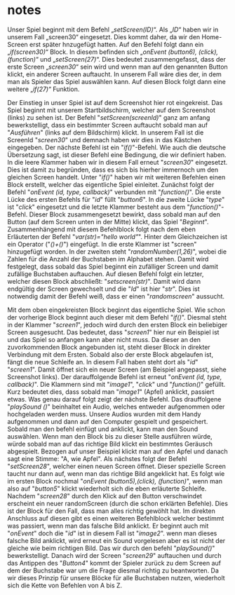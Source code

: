 # notes

Unser Spiel beginnt mit dem Befehl „*setScreen(ID)*“. Als „*ID*“ haben wir in unserem Fall „screen30“ eingesetzt.
Dies kommt daher, da wir den Home-Screen erst später hnzugefügt hatten. Auf den Befehl folgt dann ein „*if(screen30)*“ Block.
In diesem befinden sich „*onEvent (button6), (click), (function)*“ und „*setScreen(27)*“. 
Dies bedeutet zusammengefasst, dass der erste Screen „*screen30*“ sein wird und wenn man auf den genannten Button klickt, 
ein anderer Screen auftaucht. In unserem Fall wäre dies der, in dem man als Spieler das Spiel auswählen kann. 
Auf diesen Block folgt dann eine weitere „*if(27)*“ Funktion. 





 

Der Einstieg in unser Spiel ist auf dem Screenshot hier rot eingekreist. Das Spiel beginnt mit unserem Startbildschirm, welcher auf dem Screenshot (links) zu sehen ist. Der Befehl "*setScreen(screenId)*" ganz am anfang bewerkstelligt, dass ein bestimmter Screen auftaucht sobald man auf "*Ausführen*" (links auf dem Bildschirm) klickt. In unserem Fall ist die ScreenId "*screen30*" und demnach haben wir dies in das Kästchen eingegeben.
Der nächste Befehl ist ein "*if()*"-Befehl. Wie auch die deutsche Übersetzung sagt, ist dieser Befehl eine Bedingung, die wir definiert haben. In die leere Klammer haben wir in diesem Fall erneut "*screen30*" eingesetzt. Dies ist damit zu begründen, dass es sich bis hierher immernoch um den gleichen Screen handelt. Unter "*if()*" haben wir mit weiteren Befehlen einen Block erstellt, welcher das eigentliche Spiel einleitet.
Zunächst folgt der Befehl "*onEvent (id, type, callback)*" verbunden mit "*function()*". Die erste Lücke des ersten Befehls für "*id*" füllt "*button6*". In die zweite Lücke "*type*" ist "*click*" eingesetzt und die letzte Klammer besteht aus dem "*function()*"-Befehl. Dieser Block zusammengesetzt bewirkt, dass sobald man auf den Button (auf dem Screen unten in der Mitte) klickt, das Spiel "*Beginnt*". 
Zusammenhängend mit diesem Befehlblock folgt nach dem eben Erläuterten der Befehl "*var(str)="hello world"*". Hinter dem Gleichzeichen ist ein Operator ("*()+()*") eingefügt. In die erste Klammer ist "screen" hinzugefügt worden. In der zweiten steht "*randomNumber(1,26)*", wobei die Zahlen für die Anzahl der Buchstaben im Alphabet stehen. Damit wird festgelegt, dass sobald das Spiel beginnt ein zufälliger Screen und damit zufällige Buchstaben auftauchen. Auf diesen Befehl folgt ein letzter, welcher diesen Block abschließt: "*setscreen(str)*". Damit wird dann endgültig der Screen gewechselt und die "*Id*" ist hier "*str*". Dies ist notwendig damit der Befehl weiß, dass er einen "*randomscreen*" aussucht.

 

Mit dem oben eingekreisten Block beginnt das eigentliche Spiel. Wie schon der vorherige Block beginnt auch dieser mit dem Befehl "*if()*". Diesmal steht in der Klammer "*screen1*", jedoch wird durch den ersten Block ein beliebiger Screen ausgesucht. Das bedeutet, dass "*screen1*" hier nur ein Beispiel ist und das Spiel so anfangen kann aber nicht muss. Da dieser an den zuvorkommenden Block angebunden ist, steht dieser Block in direkter Verbindung mit dem Ersten. Sobald also der erste Block abgelaufen ist, fängt die neue Schleife an. In diesem Fall haben steht dort als "*id*" "*screen1*". Damit öffnet sich ein neuer Screen (am Beispiel angepasst, siehe Screenshot links). Der darauffolgende Befehl ist erneut "*onEvent (id, type, callback)*". Die Klammern sind mit "*image1*", "*click*" und "*function()*" gefüllt. Kurz bedeutet dies, dass sobald man "*image1*" (Apfel) anklickt, passiert etwas. Was genau darauf folgt zeigt der nächste Befehl. Das drauffolgene "*playSound ()*" beinhaltet ein Audio, welches entweder aufgenommen oder hochgeladen werden muss. Unsere Audios wurden mit dem Handy aufgenommen und dann auf den Computer gespielt und gespeichert. Sobald man den befehl einfügt und anklickt, kann man den Sound auswählen. Wenn man den Block bis zu dieser Stelle ausführen würde, würde sobald man auf das richtige Bild klickt ein bestimmtes Geräusch abgespielt. Bezogen auf unser Beispiel klickt man auf den Apfel und danach sagt eine Stimme: "A, wie Apfel". Als nächstes folgt der Befehl "*setScreen28*", welcher einen neuen Screen öffnet. Dieser spezielle Screen taucht nur dann auf, wenn man das richtige Bild angeklickt hat. Es folgt wie im ersten Block nochmal "*onEvent (button5),(click), (function)*", wenn man also auf "*button5*" klickt wiederholt sich die eben erläuterte Schleife. Nachdem "*screen28*" durch den Klick auf den Button verschwindet erscheint ein neuer randomScreen (durch die schon erklärten Befehle). 
Dies ist der Block für den Fall, dass man alles richtig gewöhlt hat.
Im direkten Anschluss auf diesen gibt es einen weiteren Befehlblock welcher bestimmt was passiert, wenn man das falsche Bild anklickt. Er beginnt auch mit "*onEvent*" doch die "*id*" ist in diesem Fall ist "*image2*". wenn man dieses falsche Bild anklickt, wird erneut ein Sound vorgelesen aber es ist nicht der gleiche wie beim richtigen Bild. Das wir durch den befehl "*playSound()*" bewerkstelligt. Danach wird der Screen "*screen29*" auftauchen und durch das Antippen des "*Button4*" kommt der Spieler zurück zu dem Screen auf dem der Buchstabe war um die Frage diesmal richtig zu beantworten. 
Da wir dieses Prinzip für unsere Blöcke für alle Buchstaben nutzen, wiederholt sich die Kette von Befehlen von A bis Z.
